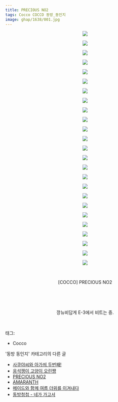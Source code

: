 ```yaml
---
title: PRECIOUS NO2
tags: Cocco COCCO 동방_동인지
image: ghap/1638/001.jpg
---
```

<div class="article">
<p style="text-align: center; clear: none; float: none;"><img src="{{ site.nasurl }}/ghap/1638/001.jpg"/></p>
<p style="text-align: center; clear: none; float: none;"><img src="{{ site.nasurl }}/ghap/1638/002.jpg"/></p>
<p style="text-align: center; clear: none; float: none;"><img src="{{ site.nasurl }}/ghap/1638/003.jpg"/></p>
<p style="text-align: center; clear: none; float: none;"><img src="{{ site.nasurl }}/ghap/1638/004.jpg"/></p>
<p style="text-align: center; clear: none; float: none;"><img src="{{ site.nasurl }}/ghap/1638/005.jpg"/></p>
<p style="text-align: center; clear: none; float: none;"><img src="{{ site.nasurl }}/ghap/1638/006.jpg"/></p>
<p style="text-align: center; clear: none; float: none;"><img src="{{ site.nasurl }}/ghap/1638/007.jpg"/></p>
<p style="text-align: center; clear: none; float: none;"><img src="{{ site.nasurl }}/ghap/1638/008.jpg"/></p>
<p style="text-align: center; clear: none; float: none;"><img src="{{ site.nasurl }}/ghap/1638/009.jpg"/></p>
<p style="text-align: center; clear: none; float: none;"><img src="{{ site.nasurl }}/ghap/1638/010.jpg"/></p>
<p style="text-align: center; clear: none; float: none;"><img src="{{ site.nasurl }}/ghap/1638/011.jpg"/></p>
<p style="text-align: center; clear: none; float: none;"><img src="{{ site.nasurl }}/ghap/1638/012.jpg"/></p>
<p style="text-align: center; clear: none; float: none;"><img src="{{ site.nasurl }}/ghap/1638/013.jpg"/></p>
<p style="text-align: center; clear: none; float: none;"><img src="{{ site.nasurl }}/ghap/1638/014.jpg"/></p>
<p style="text-align: center; clear: none; float: none;"><img src="{{ site.nasurl }}/ghap/1638/015.jpg"/></p>
<p style="text-align: center; clear: none; float: none;"><img src="{{ site.nasurl }}/ghap/1638/016.jpg"/></p>
<p style="text-align: center; clear: none; float: none;"><img src="{{ site.nasurl }}/ghap/1638/017.jpg"/></p>
<p style="text-align: center; clear: none; float: none;"><img src="{{ site.nasurl }}/ghap/1638/018.jpg"/></p>
<p style="text-align: center; clear: none; float: none;"><img src="{{ site.nasurl }}/ghap/1638/019.jpg"/></p>
<p style="text-align: center; clear: none; float: none;"><img src="{{ site.nasurl }}/ghap/1638/020.jpg"/></p>
<p style="text-align: center; clear: none; float: none;"><img src="{{ site.nasurl }}/ghap/1638/021.jpg"/></p>
<p style="text-align: center; clear: none; float: none;"><img src="{{ site.nasurl }}/ghap/1638/022.jpg"/></p>
<p style="text-align: center; clear: none; float: none;"><img src="{{ site.nasurl }}/ghap/1638/023.jpg"/></p>
<p style="text-align: center; clear: none; float: none;"><img src="{{ site.nasurl }}/ghap/1638/024.jpg"/></p>
<p style="text-align: center; clear: none; float: none;"><img src="{{ site.nasurl }}/ghap/1638/025.jpg"/></p>
<p style="text-align: center; clear: none; float: none;"><br/></p>
<p style="text-align: center; clear: none; float: none;">[COCCO] PRECIOUS NO2</p>
<p style="text-align: center; clear: none; float: none;"><br/></p>
<p style="text-align: center; clear: none; float: none;"><br/></p>
<p style="text-align: center; clear: none; float: none;">깡뉴비답게 E-3에서 비트는 중.</p>
<p><br/></p>
</div><div class="tagTrail">
<p>태그: </p>
<ul>
<li>Cocco</li>
</ul>
</div><div class="another">
<p>'동방 동인지' 카테고리의 다른 글</p>
<ul>
<li><a href="/2016-08-17-ghap_1640">사쿠야씨와 아가씌 두번째!</a></li>
<li><a href="/2016-08-17-ghap_1639">응석쟁이 고양이 오린쨩</a></li>
<li><a href="/2016-08-17-ghap_1638">PRECIOUS NO2</a></li>
<li><a href="/2016-08-17-ghap_1635">AMARANTH</a></li>
<li><a href="/2016-08-17-ghap_1634">메이드와 함께 여름 더위를 이겨내다</a></li>
<li><a href="/2016-08-16-ghap_1633">동방청첩 - 네가 가고서</a></li>
</ul>
</div><div class="cb_module cb_fluid">
<div class="cb_wrt cb_profile">
</div><!-- commentList close -->
</div>